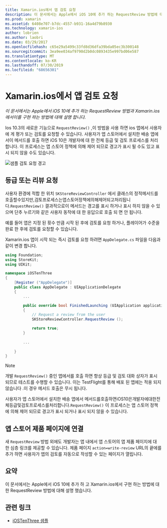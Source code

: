 ```yaml
---
title: Xamarin.ios에서 앱 검토 요청
description: 이 문서에서는 Apple에서 iOS 10에 추가 하는 RequestReview 방법에 대해 설명 하 고 Xamarin.ios에서이를 구현 하는 방법을 설명 합니다.
ms.prod: xamarin
ms.assetid: 6408e707-b7dc-4557-b931-16a4d79b8930
ms.technology: xamarin-ios
author: lobrien
ms.author: laobri
ms.date: 03/29/2017
ms.openlocfilehash: c65e29a5499c33fd8d36dfa39bda05ec3b300148
ms.sourcegitcommit: 3ea9ee034af9790d2b0dc0893435e997bd06e587
ms.translationtype: MT
ms.contentlocale: ko-KR
ms.lasthandoff: 07/30/2019
ms.locfileid: "68656301"
---
```

# <a name="request-app-review-in-xamarinios"></a>Xamarin.ios에서 앱 검토 요청

_이 문서에서는 Apple에서 iOS 10에 추가 하는 RequestReview 방법과 Xamarin.ios에서이를 구현 하는 방법에 대해 설명 합니다._

Ios 10.3의 새로운 기능으로 `RequestReview()` ,이 방법을 사용 하면 ios 앱에서 사용자에 게 평가 또는 검토를 요청할 수 있습니다. 사용자가 앱 스토어에서 설치한 배송 앱에서이 메서드를 호출 하면 iOS 10은 개발자에 대 한 전체 등급 및 검토 프로세스를 처리 합니다. 이 프로세스는 앱 스토어 정책에 의해 제어 되므로 경고가 표시 될 수도 있고 표시 되지 않을 수도 있습니다.

![](request-app-review-images/review01.png "샘플 검토 요청 경고")

## <a name="requesting-a-rating-or-review"></a>등급 또는 리뷰 요청

사용자 환경에 적합 한 위치 `SKStoreReviewController` 에서 클래스의 정적메서드를호출할수있지만,검토프로세스는앱스토어정책에의해제어되고처리됩니다.`RequestReview()` 결과적으로이 메서드는 경고를 표시 하거나 표시 하지 않을 수 있으며 단추 누르기와 같은 사용자 동작에 대 한 응답으로 호출 되 면 안 됩니다.

예를 들어 앱은 지정 된 횟수 만큼 시작 된 후에 검토를 요청 하거나, 플레이어가 수준을 완료 한 후에 검토를 요청할 수 있습니다.

Xamarin.ios 앱이 시작 되는 즉시 검토를 요청 하려면 `AppDelegate.cs` 파일을 다음과 같이 변경 합니다.

```csharp
using Foundation;
using StoreKit;
using UIKit;

namespace iOSTenThree
{
    [Register ("AppDelegate")]
    public class AppDelegate : UIApplicationDelegate
    {
        ...

        public override bool FinishedLaunching (UIApplication application, NSDictionary launchOptions)
        {
            // Request a review from the user
            SKStoreReviewController.RequestReview ();

            return true;
        }
        
        ...
        
    }
}
```

> [!NOTE]
> 개발 `RequestReview()` 중인 앱에서를 호출 하면 항상 등급 및 검토 대화 상자가 표시 되므로 테스트를 수행할 수 있습니다. 이는 TestFlight를 통해 배포 된 앱에는 적용 되지 않습니다 .이 경우 메서드 호출은 무시 됩니다.

사용자가 앱 스토어에서 설치한 배송 앱에서 메서드를호출하면iOS10은개발자에대한전체등급및검토프로세스를처리합니다.`RequestReview()` 이 프로세스는 앱 스토어 정책에 의해 제어 되므로 경고가 표시 되거나 표시 되지 않을 수 있습니다.

## <a name="linking-to-an-app-store-product-page"></a>앱 스토어 제품 페이지에 연결 

새 `RequestReview` 방법 외에도 개발자는 앱 내에서 앱 스토어의 앱 제품 페이지에 대 한 심층 링크를 제공할 수 있습니다. 제품 페이지 `action=write-review` URL의 끝에를 추가 하면 사용자가 앱의 검토를 자동으로 작성할 수 있는 페이지가 열립니다. 

## <a name="summary"></a>요약

이 문서에서는 Apple에서 iOS 10에 추가 하 고 Xamarin.ios에서 구현 하는 방법에 대 한 RequestReview 방법에 대해 설명 했습니다.



## <a name="related-links"></a>관련 링크

- [iOSTenThree 샘플](https://docs.microsoft.com/samples/xamarin/ios-samples/ios10-iostenthree/)

